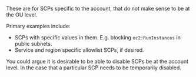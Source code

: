 These are for SCPs specific to the account, that do not make sense to be at the OU level.

Primary examples include:

- SCPs with specific values in them. E.g. blocking `ec2:RunInstances` in public subnets.
- Service and region specific allowlist SCPs, if desired.

You could argue it is desirable to be able to disable SCPs be at the account level. In the case that a particular SCP needs to be temporarily disabled.
